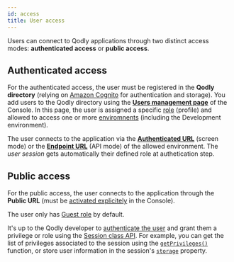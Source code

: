 ```yaml
---
id: access
title: User access
---
```


Users can connect to Qodly applications through two distinct access modes: **authenticated access** or **public access**.

## Authenticated access

For the authenticated access, the user must be registered in the **Qodly directory** (relying on [Amazon Cognito](https://aws.amazon.com/fr/cognito/) for authentication and storage). You add users to the Qodly directory using the [**Users management page**](../cloud/userAccountManagement.md) of the Console. In this page, the user is assigned a specific [role](../studio/roles/rolesPrivilegesOverview.md) (profile) and allowed to access one or more [enviromnents](../cloud/environmentsOverview.md) (including the Development environment).

The user connects to the application via the [**Authenticated URL**](../cloud/resourceMonitoring.md#application-access) (screen mode) or the [**Endpoint URL**](../cloud/apiKeys.md) (API mode) of the allowed environment. The *user session* gets automatically their defined role at authetication step.


## Public access

For the public access, the user connects to the application through the **Public URL** (must be [activated explicitely](../cloud/resourceMonitoring.md#application-access) in the Console).

The user only has [Guest role](../studio/roles/datastorePermissions.md#introducing-the-guest-privilege) by default. 

It's up to the Qodly developer to [authenticate the user](../language/guides/login.md) and grant them a privilege or role using the [Session class API](../language/SessionClass.md). For example, you can get the list of privileges associated to the session using the [`getPrivileges()`](../language/SessionClass.md#getprivileges) function, or store user information in the session's [`storage`](../language/SessionClass.md#storage) property.
